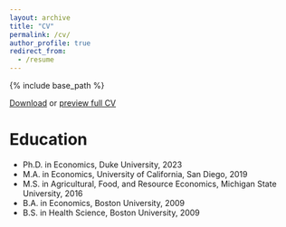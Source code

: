 ```yaml
---
layout: archive
title: "CV"
permalink: /cv/
author_profile: true
redirect_from:
  - /resume
---
```


{% include base_path %}

[Download](https://adamsoliman.github.io/files/AdamSolimanCV.pdf) or [preview full CV](https://docs.google.com/viewer?url=https://adamsoliman.github.io/files/AdamSolimanCV.pdf)

Education
======
* Ph.D. in Economics, Duke University, 2023
* M.A. in Economics, University of California, San Diego, 2019
* M.S. in Agricultural, Food, and Resource Economics, Michigan State University, 2016
* B.A. in Economics, Boston University, 2009 
* B.S. in Health Science, Boston University, 2009


